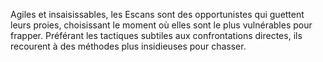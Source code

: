 Agiles et insaisissables, les Escans sont des opportunistes qui guettent leurs proies, choisissant le moment où elles sont le plus vulnérables pour frapper. Préférant les tactiques subtiles aux confrontations directes, ils recourent à des méthodes plus insidieuses pour chasser.